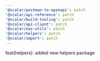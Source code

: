 ```yaml
---
'@scalar/postman-to-openapi': patch
'@scalar/api-reference': patch
'@scalar/build-tooling': patch
'@scalar/api-client': patch
'@scalar/oas-utils': patch
'@scalar/helpers': patch
'@scalar/import': patch
---
```


feat(helpers): added new helpers package
